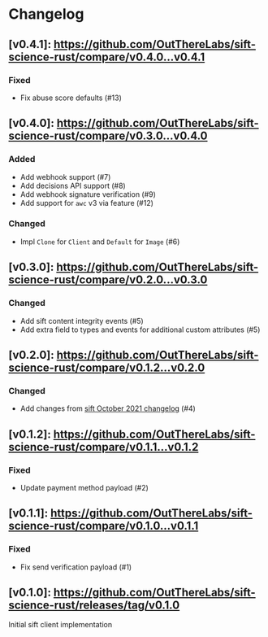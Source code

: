 # Changelog

## [v0.4.1]: https://github.com/OutThereLabs/sift-science-rust/compare/v0.4.0...v0.4.1

### Fixed

- Fix abuse score defaults (#13)

## [v0.4.0]: https://github.com/OutThereLabs/sift-science-rust/compare/v0.3.0...v0.4.0

### Added

- Add webhook support (#7)
- Add decisions API support (#8)
- Add webhook signature verification (#9)
- Add support for `awc` v3 via feature (#12)

### Changed

- Impl `Clone` for `Client` and `Default` for `Image` (#6)

## [v0.3.0]: https://github.com/OutThereLabs/sift-science-rust/compare/v0.2.0...v0.3.0

### Changed

- Add sift content integrity events (#5)
- Add extra field to types and events for additional custom attributes (#5)

## [v0.2.0]: https://github.com/OutThereLabs/sift-science-rust/compare/v0.1.2...v0.2.0

### Changed

- Add changes from [sift October 2021 changelog](https://sift.com/developers/docs/curl/apis-overview/core-topics/changelog) (#4)

## [v0.1.2]: https://github.com/OutThereLabs/sift-science-rust/compare/v0.1.1...v0.1.2

### Fixed

- Update payment method payload (#2)

## [v0.1.1]: https://github.com/OutThereLabs/sift-science-rust/compare/v0.1.0...v0.1.1

### Fixed

- Fix send verification payload (#1)

## [v0.1.0]: https://github.com/OutThereLabs/sift-science-rust/releases/tag/v0.1.0

Initial sift client implementation
